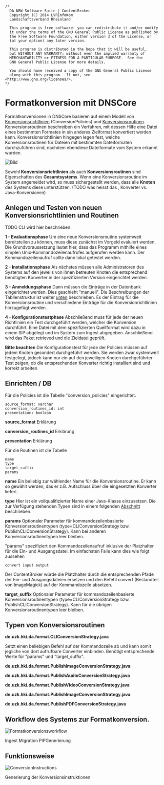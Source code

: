 	/*
	  DA-NRW Software Suite | ContentBroker
	  Copyright (C) 2014 LVRInfoKom
	  Landschaftsverband Rheinland
	
	  This program is free software: you can redistribute it and/or modify
	  it under the terms of the GNU General Public License as published by
	  the Free Software Foundation, either version 3 of the License, or
	  (at your option) any later version.
	
	  This program is distributed in the hope that it will be useful,
	  but WITHOUT ANY WARRANTY; without even the implied warranty of
	  MERCHANTABILITY or FITNESS FOR A PARTICULAR PURPOSE.  See the
	  GNU General Public License for more details.
	
	  You should have received a copy of the GNU General Public License
	  along with this program.  If not, see <http://www.gnu.org/licenses/>.
	*/

# Formatkonversion mit DNSCore

Formatkonversionen in DNSCore basieren auf einem Modell von [Konversionsrichtlinien](object_model.de.md#conversionpolicy---die-regel-zur-anwendung-einer-konversion) (ConversionPolicies) und [Konversionsroutinen](object_model.de.md#conversionroutine---die-konversionsroutine). Konversionsroutinen beschreiben ein Verfahren, mit dessen Hilfe eine Datei eines bestimmten Formates in ein anderes Zielformat konvertiert werden kann. Konversionsrichtlinien hingegen legen fest, welche Konversionsroutinen für Dateien mit bestimmten Dateiformaten durchzuführen sind, nachdem ebendiese Dateiformate vom System erkannt wurden.

![Bild](https://raw.githubusercontent.com/da-nrw/DNSCore/master/ContentBroker/src/main/markdown/object_model_object_users.jpg)

Sowohl **Konversionsrichtlinien** als auch **Konversionsroutinen** sind Eigenschaften des **Gesamtsystems**. Wenn eine Konversionsroutine im System angemeldet wird, so muss sichergestellt werden, dass alle **Knoten** des Systems diese unterstützen. 
(TODO was heisst das , Konverter vs. Java-Konversionen)

## Anlegen und Testen von neuen Konversionsrichtlinien und Routinen

TODO CLI wird hier beschrieben.

**1 - Evaluationsphase** Um eine neue Konversionsroutine systemweit bereitstellen zu können, muss diese zunächst im Vorgeld evaluiert werden. Die Grundvoraussetzung lautet hier, dass das Programm mithilfe eines simplen Unix-Kommandozeilenaufrufes aufgerufen werden kann. Der Kommandozeilenaufruf sollte dann lokal getestet werden.

**2 - Installationsphase** Als nächstes müssen alle Administratoren des Systems auf den jeweils von ihnen betreuten Knoten die entsprechend benötigten Konverter in der spezifizierten Version eingerichtet werden. 

**3 - Anmeldungsphase** Dann müssen die Einträge in der Datenbank eingerichtet werden. Dies geschieht "manuell". Die Beschreibungen der Tabllenstruktur ist weiter [unten](#einrichten--db) beschrieben. Es der Eintrag für die Konversionsroutine und verschiedene Einträge für die Konversionrichtlinien hinzugefügt werden.

**4 - Konfigurationstestphase** Abschließend muss für jede der neuen Richtlinien ein Test durchgeführt werden, welcher die Konversion durchführt. Eine Datei mit dem spezifizierten Quellformat wird dazu in einem SIP abgelegt und im System zum Ingest abgegeben. Anschließend wird das Paket retrieved und die Zieldatei geprüft.

**Bitte beachten** Die Konfigurationstest für jede der Policies müssen auf jedem Knoten gesondert durchgeführt werden. Sie werden zwar systemweit festgelegt, jedoch kann nur ein auf den jeweiligen Knoten durchgeführter Test zeigen, ob die entsprechenden Konverter richtig installiert sind und korrekt arbeiten.


## Einrichten / DB

Für die Policies ist die Tabelle "conversion_policies" eingerichtet.

    source_format: varchar
    conversion_routines_id: int
    presentation: boolean
    
**source_format** Erklärung

**conversion_routines_id** Erklärung

**presentation** Erklärung

Für die Routinen ist die Tabelle

    name
    type
    target_suffix
    params
    
**name** Ein beliebig zur wählender Name für die Konversionsroutine. Er kann so gewählt werden, das er z.B. Aufschluss über die eingesetzten Konverter liefert.

**type** Hier ist ein vollqualifizierter Name einer Java-Klasse einzusetzen. Die zur Verfügung stehenden Typen sind in einem folgenden [Abschnitt](administration_format_conversion.de.md#typen-von-konversionsroutinen) beschrieben.

**params** Optionaler Parameter für kommandozeilenbasierte Konversionsroutinentypen (type=CLIConversionStrategy bzw. PublishCLIConversionStrategy). Kann bei anderen Konversionsroutinentypen leer bleiben. 

"params" spezifiziert den Kommandozeilenaufruf inklusive der Platzhalter für die Ein- und Ausgangsdatei. Im einfachsten Falle kann dies wie folgt aussehen

    convert input output

Der ContentBroker würde die Platzhalter durch die entsprechenden Pfade der Ein- und Ausgangsdateien ersetzen und den Befehl convert (Bestandteil von ImageMagick) auf der Kommandozeile absetzen.

**target_suffix** Optionaler Parameter für kommandozeilenbasierte Konversionsroutinentypen (type=CLIConversionStrategy bzw. PublishCLIConversionStrategy). Kann für die übrigen Konversionsroutinentypen leer bleiben.


## Typen von Konversionsroutinen

**de.uzk.hki.da.format.CLIConversionStrategy.java**

Setzt einen beliebigen Befehl auf der Kommandozeile ab und kann somit jegliche von dort aufrufbare Converter einbinden. Benötigt entsprechende Werte für "params" und "target_suffix".

**de.uzk.hki.da.format.PublishImageConversionStrategy.java**
 
**de.uzk.hki.da.format.PublishAudioConversionStrategy.java**

**de.uzk.hki.da.format.PublishVideoConversionStrategy.java**

**de.uzk.hki.da.format.PublishImageConversionStrategy.java**

**de.uzk.hki.da.format.PublishPDFConversionStrategy.java**

## Workflow des Systems zur Formatkonversion.

![Formatkonversionsworkflow](https://raw.githubusercontent.com/da-nrw/DNSCore/master/ContentBroker/src/main/markdown/format_conversion_workflow.jpg)

Ingest
Migration
PIPGenerierung

## Funktionsweise

![ConversionInstructions](https://raw.githubusercontent.com/da-nrw/DNSCore/master/ContentBroker/src/main/markdown/object_model_conversion_dafiles.jpg)

Generierung der Konversionsinstruktionen




